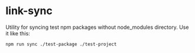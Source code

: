 # link-sync

Utility for syncing test npm packages without node_modules directory.
Use it like this:

`npm run sync ./test-package ./test-project`
